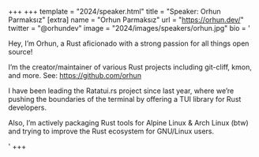 +++
+++
template = "2024/speaker.html"
title = "Speaker: Orhun Parmaksız"
[extra]
  name = "Orhun Parmaksız"
  url = "https://orhun.dev/"
  twitter = "@orhundev"
  image = "2024/images/speakers/orhun.jpg"
  bio = '<p>Hey, I’m Orhun, a Rust aficionado with a strong passion for all things open source!</p><p>I’m the creator/maintainer of various Rust projects including git-cliff, kmon, and more. See: <a href="https://github.com/orhun" target="_blank">https://github.com/orhun</a></p><p>I have been leading the Ratatui.rs project since last year, where we’re pushing the boundaries of the terminal by offering a TUI library for Rust developers.</p><p>Also, I’m actively packaging Rust tools for Alpine Linux & Arch Linux (btw) and trying to improve the Rust ecosystem for GNU/Linux users.</p>'
+++
